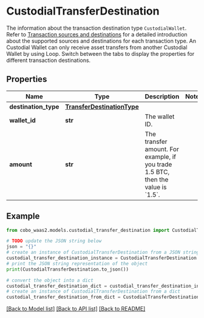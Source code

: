 # CustodialTransferDestination

The information about the transaction destination type `CustodialWallet`. Refer to [Transaction sources and destinations](https://www.cobo.com/developers/v2/guides/transactions/sources-and-destinations) for a detailed introduction about the supported sources and destinations for each transaction type.  An Custodial Wallet  can only receive asset transfers from another Custodial Wallet by using Loop.  Switch between the tabs to display the properties for different transaction destinations. 

## Properties

Name | Type | Description | Notes
------------ | ------------- | ------------- | -------------
**destination_type** | [**TransferDestinationType**](TransferDestinationType.md) |  | 
**wallet_id** | **str** | The wallet ID. | 
**amount** | **str** | The transfer amount. For example, if you trade 1.5 BTC, then the value is &#x60;1.5&#x60;.  | 

## Example

```python
from cobo_waas2.models.custodial_transfer_destination import CustodialTransferDestination

# TODO update the JSON string below
json = "{}"
# create an instance of CustodialTransferDestination from a JSON string
custodial_transfer_destination_instance = CustodialTransferDestination.from_json(json)
# print the JSON string representation of the object
print(CustodialTransferDestination.to_json())

# convert the object into a dict
custodial_transfer_destination_dict = custodial_transfer_destination_instance.to_dict()
# create an instance of CustodialTransferDestination from a dict
custodial_transfer_destination_from_dict = CustodialTransferDestination.from_dict(custodial_transfer_destination_dict)
```
[[Back to Model list]](../README.md#documentation-for-models) [[Back to API list]](../README.md#documentation-for-api-endpoints) [[Back to README]](../README.md)


